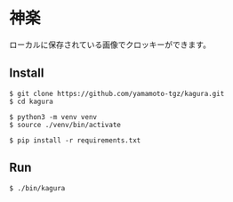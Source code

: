 # 神楽

ローカルに保存されている画像でクロッキーができます。

## Install

```
$ git clone https://github.com/yamamoto-tgz/kagura.git
$ cd kagura

$ python3 -m venv venv
$ source ./venv/bin/activate

$ pip install -r requirements.txt
```

## Run

```
$ ./bin/kagura
```
